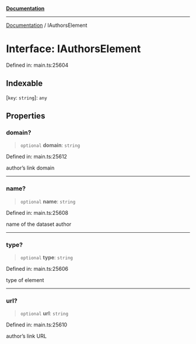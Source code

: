 [**Documentation**](../README.md)

***

[Documentation](../README.md) / IAuthorsElement

# Interface: IAuthorsElement

Defined in: main.ts:25604

## Indexable

\[`key`: `string`\]: `any`

## Properties

### domain?

> `optional` **domain**: `string`

Defined in: main.ts:25612

author’s link domain

***

### name?

> `optional` **name**: `string`

Defined in: main.ts:25608

name of the dataset author

***

### type?

> `optional` **type**: `string`

Defined in: main.ts:25606

type of element

***

### url?

> `optional` **url**: `string`

Defined in: main.ts:25610

author’s link URL
